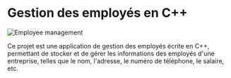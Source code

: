 # Gestion des employés en C++
![Employee management](https://user-images.githubusercontent.com/92756846/236658947-50de5e91-04f5-40af-95bc-c6d7ea07aca9.png)

Ce projet est une application de gestion des employés écrite en C++, permettant de stocker et de gérer les informations des employés d'une entreprise, telles que le nom, l'adresse, le numéro de téléphone, le salaire, etc.
